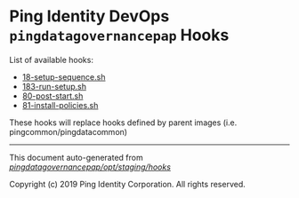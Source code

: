 
# Ping Identity DevOps `pingdatagovernancepap` Hooks
List of available hooks:
* [18-setup-sequence.sh](18-setup-sequence.sh.md)
* [183-run-setup.sh](183-run-setup.sh.md)
* [80-post-start.sh](80-post-start.sh.md)
* [81-install-policies.sh](81-install-policies.sh.md)

These hooks will replace hooks defined by parent images (i.e. pingcommon/pingdatacommon)

---
This document auto-generated from _[pingdatagovernancepap/opt/staging/hooks](https://github.com/pingidentity/pingidentity-docker-builds/blob/master/pingdatagovernancepap/opt/staging/hooks)_

Copyright (c)  2019 Ping Identity Corporation. All rights reserved.
